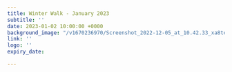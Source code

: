 ```yaml
---
title: Winter Walk - January 2023
subtitle: ''
date: 2023-01-02 10:00:00 +0000
background_image: "/v1670236970/Screenshot_2022-12-05_at_10.42.33_xa8tej.png"
link: ''
logo: ''
expiry_date: 

---
```

